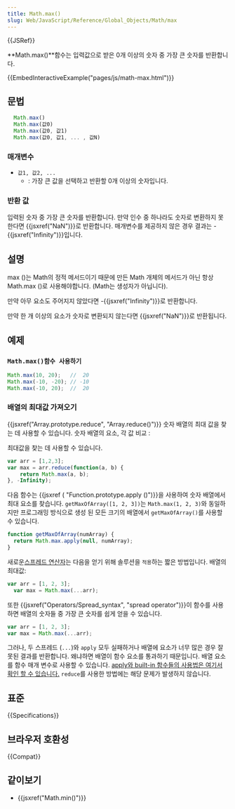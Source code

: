 ```yaml
---
title: Math.max()
slug: Web/JavaScript/Reference/Global_Objects/Math/max
---
```

{{JSRef}}

**Math.max()**함수는 입력값으로 받은 0개 이상의 숫자 중 가장 큰 숫자를 반환합니다.

{{EmbedInteractiveExample("pages/js/math-max.html")}}

## 문법

```js
  Math.max()
  Math.max(값0)
  Math.max(값0, 값1)
  Math.max(값0, 값1, ... , 값N)

```

### 매개변수

- `값1, 값2, ...`
  - : 가장 큰 값을 선택하고 반환할 0개 이상의 숫자입니다.

### 반환 값

입력된 숫자 중 가장 큰 숫자를 반환합니다. 만약 인수 중 하나라도 숫자로 변환하지 못한다면 {{jsxref("NaN")}}로 반환합니다.
매개변수를 제공하지 않은 경우 결과는 -{{jsxref("Infinity")}}입니다.

## 설명

max ()는 Math의 정적 메서드이기 때문에 만든 Math 개체의 메서드가 아닌 항상 Math.max ()로 사용해야합니다. (Math는 생성자가 아닙니다).

만약 아무 요소도 주어지지 않았다면 -{{jsxref("Infinity")}}로 반환합니다.

만약 한 개 이상의 요소가 숫자로 변환되지 않는다면 {{jsxref("NaN")}}로 반환됩니다.

## 예제

### `Math.max()함수 사용하기`

```js
Math.max(10, 20);   //  20
Math.max(-10, -20); // -10
Math.max(-10, 20);  //  20
```

### 배열의 최대값 가져오기

{{jsxref("Array.prototype.reduce", "Array.reduce()")}} 숫자 배열의 최대 값을 찾는 데 사용할 수 있습니다.
숫자 배열의 요소, 각 값 비교 :

최대값을 찾는 데 사용할 수 있습니다.

```js
var arr = [1,2,3];
var max = arr.reduce(function(a, b) {
    return Math.max(a, b);
}, -Infinity);
```

다음 함수는 {{jsxref ( "Function.prototype.apply ()")}}을 사용하여 숫자 배열에서 최대 요소를 찾습니다. `getMaxOfArray([1, 2, 3])`는
`Math.max(1, 2, 3)`와 동일하지만 프로그래밍 방식으로 생성 된 모든 크기의 배열에서 `getMaxOfArray()`를 사용할 수 있습니다.

```js
function getMaxOfArray(numArray) {
  return Math.max.apply(null, numArray);
}
```

새로운[스프레드
연산자](/ko/docs/Web/JavaScript/Reference/Operators/Spread_syntax)는 다음을 얻기 위해 솔루션을 `적용`하는 짧은 방법입니다.
배열의 최대값:

```js
var arr = [1, 2, 3];
  var max = Math.max(...arr);

```

또한 {{jsxref("Operators/Spread_syntax", "spread operator")}}이 함수를 사용하면 배열의 숫자들 중 가장 큰 숫자를 쉽게 얻을 수 있습니다.

```js
var arr = [1, 2, 3];
var max = Math.max(...arr);
```

그러나, 두 스프레드 (`...`)와 `apply` 모두 실패하거나 배열에 요소가 너무 많은 경우 잘못된 결과를 반환합니다.
왜냐하면 배열이 함수 요소를 통과하기 때문입니다.
배열 요소를 함수 매개 변수로 사용할 수 있습니다.
[apply와
built-in 함수들의 사용법은 여기서 확인 할 수 있습니다.](/ko/docs/Web/JavaScript/Reference/Global_Objects/Function/apply#using_apply_and_built-in_functions) `reduce`를 사용한 방법에는 해당 문제가 발생하지 않습니다.

## 표준

{{Specifications}}

## 브라우저 호환성

{{Compat}}

## 같이보기

- {{jsxref("Math.min()")}}

